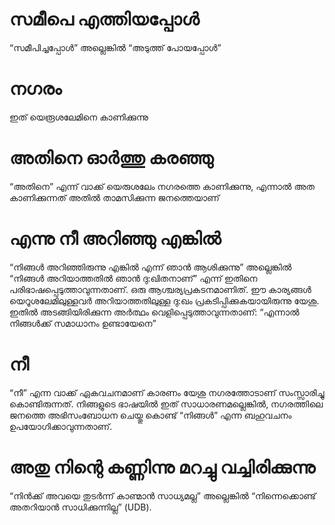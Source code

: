 # സമീപെ എത്തിയപ്പോൾ
“സമീപിച്ചപ്പോൾ” അല്ലെങ്കിൽ “അടുത്ത് പോയപ്പോൾ”
# നഗരം
ഇത് യെരൂശലേമിനെ കാണിക്കുന്നു
# അതിനെ ഓർത്തു കരഞ്ഞു
“അതിനെ” എന്ന് വാക്ക് യെരുശലേം നഗരത്തെ കാണിക്കുന്നു, എന്നാൽ അത കാണിക്കുന്നത് അതിൽ താമസിക്കുന്ന ജനത്തെയാണ്
# എന്നു നീ അറിഞ്ഞു എങ്കിൽ 
“നിങ്ങൾ അറിഞ്ഞിരുന്നു എങ്കിൽ എന്ന് ഞാൻ ആശിക്കുന്നു” അല്ലെങ്കിൽ “നിങ്ങൾ അറിയാത്തതിൽ ഞാൻ ദു:ഖിതനാണ്” എന്ന് ഇതിനെ പരിഭാഷപ്പെടുത്താവുന്നതാണ്. ഒരു ആശ്ചര്യപ്രകടനമാണിത്. ഈ കാര്യങ്ങൾ യെറൂശലേമിലുള്ളവർ അറിയാത്തതിലുള്ള ദു:ഖം പ്രകടിപ്പിക്കുകയായിരുന്നു യേശു. ഇതിൽ അടങ്ങിയിരിക്കുന്ന അർത്ഥം വെളിപ്പെടുത്താവുന്നതാണ്: “എന്നാൽ നിങ്ങൾക്ക് സമാധാനം ഉണ്ടായേനെ”
# നീ 
“നീ” എന്ന വാക്ക് ഏകവചനമാണ് കാരണം യേശു നഗരത്തോടാണ് സംസ്സാരിച്ചു കൊണ്ടിരുന്നത്. നിങ്ങളുടെ ഭാഷയിൽ ഇത് സാധാരണമല്ലെങ്കിൽ, നഗരത്തിലെ ജനത്തെ അഭിസംബോധന ചെയ്തു കൊണ്ട് “നിങ്ങൾ” എന്ന ബഹുവചനം ഉപയോഗിക്കാവുന്നതാണ്.  
# അതു നിന്റെ കണ്ണിന്നു മറച്ചു വച്ചിരിക്കുന്നു
“നിൻക്ക് അവയെ തുടർന്ന് കാണ്മാൻ സാധ്യമല്ല” അല്ലെങ്കിൽ “നിന്നെക്കൊണ്ട് അതറിയാൻ സാധിക്കുന്നില്ല” (UDB).
